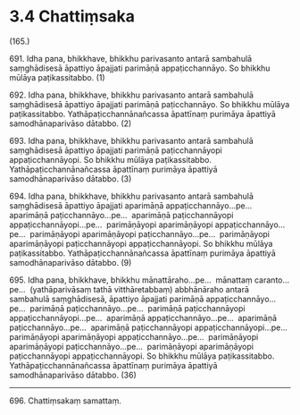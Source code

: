 # 3.4 Chattiṃsaka

(165.)

691\. Idha pana, bhikkhave, bhikkhu parivasanto antarā sambahulā saṃghādisesā āpattiyo āpajjati parimāṇā appaṭicchannāyo. So bhikkhu mūlāya paṭikassitabbo. (1)

692\. Idha pana, bhikkhave, bhikkhu parivasanto antarā sambahulā saṃghādisesā āpattiyo āpajjati parimāṇā paṭicchannāyo. So bhikkhu mūlāya paṭikassitabbo. Yathāpaṭicchannānañcassa āpattīnaṃ purimāya āpattiyā samodhānaparivāso dātabbo. (2)

693\. Idha pana, bhikkhave, bhikkhu parivasanto antarā sambahulā saṃghādisesā āpattiyo āpajjati parimāṇā paṭicchannāyopi appaṭicchannāyopi. So bhikkhu mūlāya paṭikassitabbo. Yathāpaṭicchannānañcassa āpattīnaṃ purimāya āpattiyā samodhānaparivāso dātabbo. (3)

694\. Idha pana, bhikkhave, bhikkhu parivasanto antarā sambahulā saṃghādisesā āpattiyo āpajjati aparimāṇā appaṭicchannāyo…pe…  aparimāṇā paṭicchannāyo…pe…  aparimāṇā paṭicchannāyopi appaṭicchannāyopi…pe…  parimāṇāyopi aparimāṇāyopi appaṭicchannāyo…pe…  parimāṇāyopi aparimāṇāyopi paṭicchannāyo…pe…  parimāṇāyopi aparimāṇāyopi paṭicchannāyopi appaṭicchannāyopi. So bhikkhu mūlāya paṭikassitabbo. Yathāpaṭicchannānañcassa āpattīnaṃ purimāya āpattiyā samodhānaparivāso dātabbo. (9)

695\. Idha pana, bhikkhave, bhikkhu mānattāraho…pe…  mānattaṃ caranto…pe…  (yathāparivāsaṃ tathā vitthāretabbaṃ) abbhānāraho antarā sambahulā saṃghādisesā, āpattiyo āpajjati parimāṇā appaṭicchannāyo…pe…  parimāṇā paṭicchannāyo…pe…  parimāṇā paṭicchannāyopi appaṭicchannāyopi…pe…  aparimāṇā appaṭicchannāyo…pe…  aparimāṇā paṭicchannāyo…pe…  aparimāṇā paṭicchannāyopi appaṭicchannāyopi…pe…  parimāṇāyopi aparimāṇāyopi appaṭicchannāyo…pe…  parimāṇāyopi aparimāṇāyopi paṭicchannāyo…pe…  parimāṇāyopi aparimāṇāyopi paṭicchannāyopi appaṭicchannāyopi. So bhikkhu mūlāya paṭikassitabbo. Yathāpaṭicchannānañcassa āpattīnaṃ purimāya āpattiyā samodhānaparivāso dātabbo. (36)

---

696\. Chattiṃsakaṃ samattaṃ.
